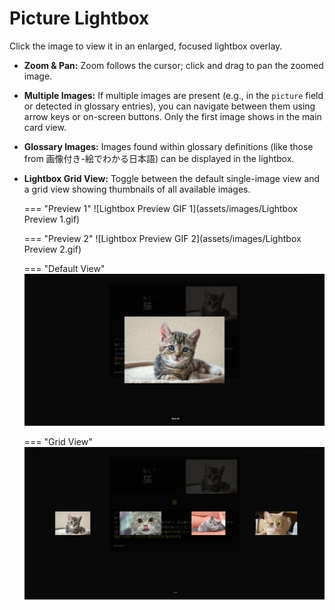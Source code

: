 # Picture Lightbox

Click the image to view it in an enlarged, focused lightbox overlay.

*   **Zoom & Pan:** Zoom follows the cursor; click and drag to pan the zoomed image.
*   **Multiple Images:** If multiple images are present (e.g., in the `picture` field or detected in glossary entries), you can navigate between them using arrow keys or on-screen buttons. Only the first image shows in the main card view.
*   **Glossary Images:** Images found within glossary definitions (like those from 画像付き-絵でわかる日本語) can be displayed in the lightbox.
*   **Lightbox Grid View:** Toggle between the default single-image view and a grid view showing thumbnails of all available images.

    === "Preview 1"
        ![Lightbox Preview GIF 1](assets/images/Lightbox Preview 1.gif)

    === "Preview 2"
        ![Lightbox Preview GIF 2](assets/images/Lightbox Preview 2.gif)

    === "Default View"
        ![Lightbox Default View](assets/images/Lightbox_Default_View.png)

    === "Grid View"
        ![Lightbox Grid View](assets/images/Lightbox_Grid_View.png)